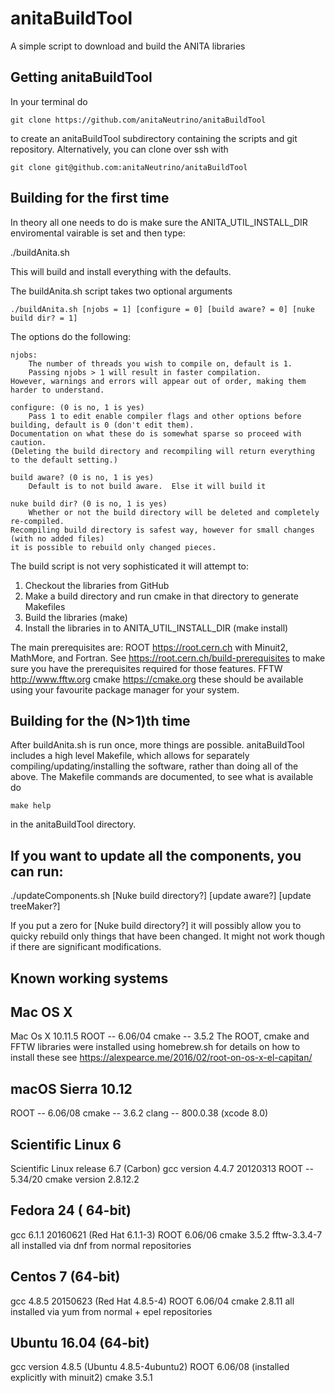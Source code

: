 # anitaBuildTool
A simple script to download and build the ANITA libraries

## Getting anitaBuildTool

In your terminal do

	git clone https://github.com/anitaNeutrino/anitaBuildTool

to create an anitaBuildTool subdirectory containing the scripts and git repository.
Alternatively, you can clone over ssh with

	git clone git@github.com:anitaNeutrino/anitaBuildTool

## Building for the first time

In theory all one needs to do is make sure the ANITA_UTIL_INSTALL_DIR enviromental vairable is set and then type:

   ./buildAnita.sh

This will build and install everything with the defaults. 

The buildAnita.sh script takes two optional arguments

    ./buildAnita.sh [njobs = 1] [configure = 0] [build aware? = 0] [nuke build dir? = 1]

The options do the following:

    njobs:
        The number of threads you wish to compile on, default is 1.
    	Passing njobs > 1 will result in faster compilation.
	However, warnings and errors will appear out of order, making them harder to understand.

    configure: (0 is no, 1 is yes)
        Pass 1 to edit enable compiler flags and other options before building, default is 0 (don't edit them).
	Documentation on what these do is somewhat sparse so proceed with caution.
	(Deleting the build directory and recompiling will return everything to the default setting.)

    build aware? (0 is no, 1 is yes)
        Default is to not build aware.  Else it will build it

    nuke build dir? (0 is no, 1 is yes)
        Whether or not the build directory will be deleted and completely re-compiled.
	Recompiling build directory is safest way, however for small changes (with no added files)
	it is possible to rebuild only changed pieces.

The build script is not very sophisticated it will attempt to:
1) Checkout the libraries from GitHub
2) Make a build directory and run cmake in that directory to generate Makefiles
3) Build the libraries (make)
4) Install the libraries in to ANITA_UTIL_INSTALL_DIR (make install)

The main prerequisites are:
ROOT https://root.cern.ch with Minuit2, MathMore, and Fortran. See https://root.cern.ch/build-prerequisites to make sure you have the prerequisites required for those features.
FFTW http://www.fftw.org
cmake https://cmake.org
these should be available using your favourite package manager for your system.


## Building for the (N>1)th time

After buildAnita.sh is run once, more things are possible.
anitaBuildTool includes a high level Makefile, which allows for separately compiling/updating/installing the software, rather than doing all of the above.
The Makefile commands are documented, to see what is available do 

    make help

in the anitaBuildTool directory.

## If you want to update all the components, you can run:

./updateComponents.sh [Nuke build directory?] [update aware?] [update treeMaker?]

If you put a zero for [Nuke build directory?] it will possibly allow you to quicky rebuild
    only things that have been changed. It might not work though if there are significant modifications.


## Known working systems

Mac OS X
---------
Mac Os X 10.11.5
ROOT -- 6.06/04
cmake -- 3.5.2
The ROOT, cmake and FFTW libraries were installed using homebrew.sh for details on how to install these see
https://alexpearce.me/2016/02/root-on-os-x-el-capitan/

macOS Sierra 10.12
------------------
ROOT -- 6.06/08
cmake -- 3.6.2
clang -- 800.0.38 (xcode 8.0)


Scientific Linux 6
------------------
Scientific Linux release 6.7 (Carbon)
gcc version 4.4.7 20120313
ROOT -- 5.34/20
cmake version 2.8.12.2

Fedora 24  ( 64-bit) 
---------------------------
gcc 6.1.1 20160621 (Red Hat 6.1.1-3) 
ROOT 6.06/06 
cmake 3.5.2 
fftw-3.3.4-7
all installed via dnf from normal repositories 

Centos 7 (64-bit) 
--------------------------
gcc 4.8.5 20150623 (Red Hat 4.8.5-4)
ROOT 6.06/04
cmake 2.8.11 
all installed via yum from normal + epel repositories 

Ubuntu 16.04 (64-bit) 
--------------------------
gcc version 4.8.5 (Ubuntu 4.8.5-4ubuntu2) 
ROOT 6.06/08 (installed explicitly with minuit2)
cmake 3.5.1





